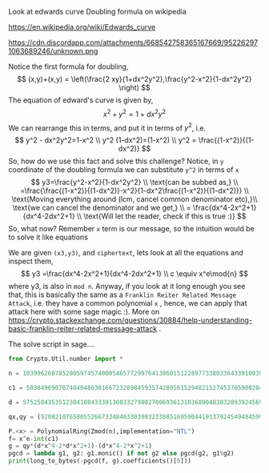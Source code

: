 Look at edwards curve Doubling formula on wikipedia 

https://en.wikipedia.org/wiki/Edwards_curve

https://cdn.discordapp.com/attachments/668542758365167669/952262971063689246/unknown.png

Notice the first formula for doubling, 
$$
(x,y)+(x,y) = \left(\frac{2 xy}{1+dx^2y^2},\frac{y^2-x^2}{1-dx^2y^2} \right)
$$
The equation of edward's curve is given by,
$$
x^2+y^2=1+dx^2y^2
$$
We can rearrange this in terms, and put it in terms of $y^2$, i.e.
$$
y^2 - dx^2y^2=1-x^2
\\ y^2 (1-dx^2)=(1-x^2)
\\ y^2 = \frac{(1-x^2)}{(1-dx^2)}
$$
So, how do we use this fact and solve this challenge? Notice, in `y` coordinate of the doubling formula we can substitute `y^2` in terms of `x` 
$$
y3=\frac{y^2-x^2}{1-dx^2y^2} 
\\ \text{can be subbed as,}
\\ =\frac{\frac{(1-x^2)}{(1-dx^2)}-x^2}{1-dx^2\frac{(1-x^2)}{(1-dx^2)}}
\\ \text{Moving everything around (lcm, cancel common denominator etc),}\\ \text{we can cancel the denominator and we get,}
\\ = \frac{dx^4-2x^2+1}{dx^4-2dx^2+1}
\\ \text{Will let the reader, check if this is true :)}
$$
So, what now? Remember `x` term is our message, so the intuition would be to solve it like equations

We are given `(x3,y3)`,  and `ciphertext`, lets look at all the equations and inspect them,
$$
y3 =\frac{dx^4-2x^2+1}{dx^4-2dx^2+1} 
\\ c \equiv x^e\mod{n}
$$
where y3, is also in `mod n`. Anyway, if you look at it long enough you see that, this is basically the same as a `Franklin Reiter Related Message Attack`, i.e. they have a common polynomial `x` , hence, we can apply that attack here with some sage magic :). More on https://crypto.stackexchange.com/questions/30884/help-understanding-basic-franklin-reiter-related-message-attack .

The solve script in sage.... 

```python
from Crypto.Util.number import *

n = 103996268785200597457400054657729976413060151228977338033643391003930647287768302869515197371901097035736501990272694915868170023537750164639401037015764843455974706668319481494480032025455755226301139490448389949897443408666069902494269114739081140535251929978733427054991169727296826771967474827868547926753

c1 = 50384969070740404863016672328984593574289561529482152745370590028448590076109868226096410422105807215032905607175444240659677097580901585202465946360552659533029029686350262553497155871769901222443595160656700977130087396999606679369271433536396834725391010788795012488308267220543391304550666066697652451811

d = 57525843535123041084333913603327980270069361310368904830328939245698964243435432838076870244867137017620684223775331018859077619960456875931333770559510843466612129337712117386122649331258312638608455155834592245819111894206453079271124330917981044167074042788007540256753216080225662492460329902370334373027

qx,qy = (92082107658055266733484033039832338851695904419137924549484599318310389538964753291832660712623529326634127142651680562415187106205249397744538318875571763140147435698552195111134720885082388679098105902809861174761072030316157142356434712239005182578684758822320763218266138477574022576715256817853678094615, 62722135743895550625323645931932423111233681829594986621564570752057592715824454259484770375322114914527122848902670818204861925243607382403459876987070947881516627693822846146782611939645098547243273788291322781461474139053266840644787762705342190464319063929249520483312574432320637099599676545420279531195)

P.<x> = PolynomialRing(Zmod(n),implementation="NTL")
f= x^e-int(c1)
g = qy*(d*x^4-2*d*x^2+1)-(d*x^4-2*x^2+1)
pgcd = lambda g1, g2: g1.monic() if not g2 else pgcd(g2, g1%g2)
print(long_to_bytes(-pgcd(f, g).coefficients()[0]))
```

